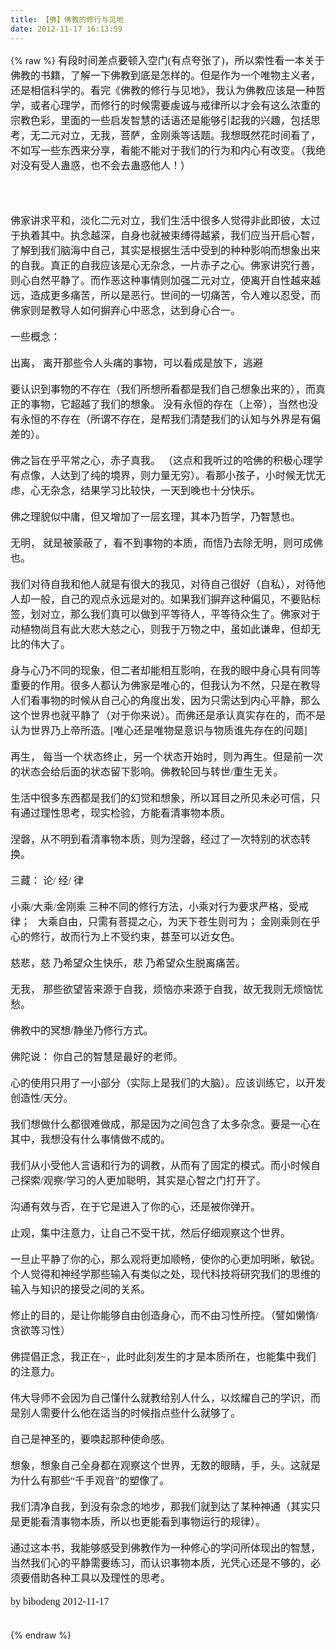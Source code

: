 ```yaml
---
title: 【佛】佛教的修行与见地
date: 2012-11-17 16:13:59
---
```

{% raw %}
<span style="font-family:'AR PL UKai CN';line-height:normal;;font-size:medium;">有段时间差点要顿入空门(有点夸张了)，所以索性看一本关于佛教的书籍，了解一下佛教到底是怎样的。但是作为一个唯物主义者，还是相信科学的。看完《佛教的修行与见地》，我认为佛教应该是一种哲学，或者心理学，而修行的时候需要虔诚与戒律所以才会有这么浓重的宗教色彩，里面的一些启发智慧的话语还是能够引起我的兴趣，包括思考，无二元对立，无我，菩萨，金刚乘等话题。我想既然花时间看了，不如写一些东西来分享，看能不能对于我们的行为和内心有改变。（我绝对没有受人蛊惑，也不会去蛊惑他人！）</span><div style="font-family:'AR PL UKai CN';line-height:normal;font-size:medium;"><span style="font-size:medium;"><br />
</span></div>
<div style="font-family:'AR PL UKai CN';line-height:normal;font-size:medium;"><span style="font-size:medium;"><br />
</span></div>
<div style="font-family:'AR PL UKai CN';line-height:normal;font-size:medium;"><span style="font-size:medium;">佛家讲求平和，淡化二元对立，我们生活中很多人觉得非此即彼，太过于执着其中。执念越深，自身也就被束缚得越紧，我们应当开启心智，了解到我们脑海中自己，其实是根据生活中受到的种种影响而想象出来的自我。真正的自我应该是心无杂念，一片赤子之心。佛家讲究行善，则心自然平静了。而作恶这种事情则加强二元对立，使离开自性越来越远，造成更多痛苦，所以是恶行。世间的一切痛苦，令人难以忍受，而佛家则是教导人如何摒弃心中恶念，达到身心合一。</span></div>
<div style="font-family:'AR PL UKai CN';line-height:normal;font-size:medium;"><span style="font-size:medium;"><br />
</span></div>
<div style="font-family:'AR PL UKai CN';line-height:normal;font-size:medium;"><span style="font-size:medium;">一些概念：</span></div>
<div style="font-family:'AR PL UKai CN';line-height:normal;font-size:medium;"><span style="font-size:medium;"><br />
</span></div>
<div style="font-family:'AR PL UKai CN';line-height:normal;font-size:medium;"><span style="font-size:medium;">出离， 离开那些令人头痛的事物，可以看成是放下，逃避</span></div>
<div style="font-family:'AR PL UKai CN';line-height:normal;font-size:medium;"><span style="font-size:medium;"><br />
</span></div>
<div style="font-family:'AR PL UKai CN';line-height:normal;font-size:medium;"><span style="font-size:medium;">要认识到事物的不存在（我们所想所看都是我们自己想象出来的），而真正的事物，它超越了我们的想象。 没有永恒的存在（上帝），当然也没有永恒的不存在（所谓不存在，是帮我们清楚我们的认知与外界是有偏差的）。</span></div>
<div style="font-family:'AR PL UKai CN';line-height:normal;font-size:medium;"><span style="font-size:medium;"><br />
</span></div>
<div style="font-family:'AR PL UKai CN';line-height:normal;font-size:medium;"><span style="font-size:medium;">佛之旨在乎平常之心，赤子真我。 （这点和我听过的哈佛的积极心理学有点像，人达到了纯的境界，则力量无穷）。看那小孩子，小时候无忧无虑，心无杂念，结果学习比较快，一天到晚也十分快乐。</span></div>
<div style="font-family:'AR PL UKai CN';line-height:normal;font-size:medium;"><span style="font-size:medium;"><br />
</span></div>
<div style="font-family:'AR PL UKai CN';line-height:normal;font-size:medium;"><span style="font-size:medium;">佛之理貌似中庸，但又增加了一层玄理，其本乃哲学，乃智慧也。</span></div>
<div style="font-family:'AR PL UKai CN';line-height:normal;font-size:medium;"><span style="font-size:medium;"><br />
</span></div>
<div style="font-family:'AR PL UKai CN';line-height:normal;font-size:medium;"><span style="font-size:medium;">无明， 就是被蒙蔽了，看不到事物的本质，而悟乃去除无明，则可成佛也。</span></div>
<div style="font-family:'AR PL UKai CN';line-height:normal;font-size:medium;"><span style="font-size:medium;"><br />
</span></div>
<div style="font-family:'AR PL UKai CN';line-height:normal;font-size:medium;"><span style="font-size:medium;">我们对待自我和他人就是有很大的我见，对待自己很好（自私），对待他人却一般，自己的观点永远是对的。如果我们摒弃这种偏见，不要贴标签，划对立，那么我们真可以做到平等待人，平等待众生了。佛家对于动植物尚且有此大悲大慈之心，则我于万物之中，虽如此谦卑，但却无比的伟大了。</span></div>
<div style="font-family:'AR PL UKai CN';line-height:normal;font-size:medium;"><span style="font-size:medium;"><br />
</span></div>
<div style="font-family:'AR PL UKai CN';line-height:normal;font-size:medium;"><span style="font-size:medium;">身与心乃不同的现象，但二者却能相互影响，在我的眼中身心具有同等重要的作用。很多人都认为佛家是唯心的，但我认为不然，只是在教导人们看事物的时候从自己心的角度出发，因为只需达到内心平静，那么这个世界也就平静了（对于你来说）。而佛还是承认真实存在的，而不是认为世界乃上帝所造。[唯心还是唯物是意识与物质谁先存在的问题]</span></div>
<div style="font-family:'AR PL UKai CN';line-height:normal;font-size:medium;"><span style="font-size:medium;"><br />
</span></div>
<div style="font-family:'AR PL UKai CN';line-height:normal;font-size:medium;"><span style="font-size:medium;">再生， 每当一个状态终止，另一个状态开始时，则为再生。但是前一次的状态会给后面的状态留下影响。佛教轮回与转世/重生无关。</span></div>
<div style="font-family:'AR PL UKai CN';line-height:normal;font-size:medium;"><span style="font-size:medium;"><br />
</span></div>
<div style="font-family:'AR PL UKai CN';line-height:normal;font-size:medium;"><span style="font-size:medium;">生活中很多东西都是我们的幻觉和想象，所以耳目之所见未必可信，只有通过理性思考，现实检验，方能看清事物本质。</span></div>
<div style="font-family:'AR PL UKai CN';line-height:normal;font-size:medium;"><span style="font-size:medium;"><br />
</span></div>
<div style="font-family:'AR PL UKai CN';line-height:normal;font-size:medium;"><span style="font-size:medium;">涅磐，从不明到看清事物本质，则为涅磐，经过了一次特别的状态转换。</span></div>
<div style="font-family:'AR PL UKai CN';line-height:normal;font-size:medium;"><span style="font-size:medium;"><br />
</span></div>
<div style="font-family:'AR PL UKai CN';line-height:normal;font-size:medium;"><span style="font-size:medium;">三藏： 论/ 经/ 律&nbsp;</span></div>
<div style="font-family:'AR PL UKai CN';line-height:normal;font-size:medium;"><span style="font-size:medium;"><br />
</span></div>
<div style="font-family:'AR PL UKai CN';line-height:normal;font-size:medium;"><span style="font-size:medium;">小乘/大乘/金刚乘 三种不同的修行方法，小乘对行为要求严格，受戒律； &nbsp; 大乘自由，只需有菩提之心，为天下苍生则可为； 金刚乘则在乎心的修行，故而行为上不受约束，甚至可以近女色。</span></div>
<div style="font-family:'AR PL UKai CN';line-height:normal;font-size:medium;"><span style="font-size:medium;"><br />
</span></div>
<div style="font-family:'AR PL UKai CN';line-height:normal;font-size:medium;"><span style="font-size:medium;">慈悲，慈 乃希望众生快乐，悲 乃希望众生脱离痛苦。</span></div>
<div style="font-family:'AR PL UKai CN';line-height:normal;font-size:medium;"><span style="font-size:medium;"><br />
</span></div>
<div style="font-family:'AR PL UKai CN';line-height:normal;font-size:medium;"><span style="font-size:medium;">无我， 那些欲望皆来源于自我，烦恼亦来源于自我，故无我则无烦恼忧愁。</span></div>
<div style="font-family:'AR PL UKai CN';line-height:normal;font-size:medium;"><span style="font-size:medium;"><br />
</span></div>
<div style="font-family:'AR PL UKai CN';line-height:normal;font-size:medium;"><span style="font-size:medium;">佛教中的冥想/静坐乃修行方式。</span></div>
<div style="font-family:'AR PL UKai CN';line-height:normal;font-size:medium;"><span style="font-size:medium;"><br />
</span></div>
<div style="font-family:'AR PL UKai CN';line-height:normal;font-size:medium;"><span style="font-size:medium;">佛陀说： 你自己的智慧是最好的老师。</span></div>
<div style="font-family:'AR PL UKai CN';line-height:normal;font-size:medium;"><span style="font-size:medium;"><br />
</span></div>
<div style="font-family:'AR PL UKai CN';line-height:normal;font-size:medium;"><span style="font-size:medium;">心的使用只用了一小部分（实际上是我们的大脑）。应该训练它，以开发创造性/天分。</span></div>
<div style="font-family:'AR PL UKai CN';line-height:normal;font-size:medium;"><span style="font-size:medium;"><br />
</span></div>
<div style="font-family:'AR PL UKai CN';line-height:normal;font-size:medium;"><span style="font-size:medium;">我们想做什么都很难做成，那是因为之间包含了太多杂念。要是一心在其中，我想没有什么事情做不成的。</span></div>
<div style="font-family:'AR PL UKai CN';line-height:normal;font-size:medium;"><span style="font-size:medium;"><br />
</span></div>
<div style="font-family:'AR PL UKai CN';line-height:normal;font-size:medium;"><span style="font-size:medium;">我们从小受他人言语和行为的调教，从而有了固定的模式。而小时候自己探索/观察/学习的人更加聪明，其实是心智之门打开了。</span></div>
<div style="font-family:'AR PL UKai CN';line-height:normal;font-size:medium;"><span style="font-size:medium;"><br />
</span></div>
<div style="font-family:'AR PL UKai CN';line-height:normal;font-size:medium;"><span style="font-size:medium;">沟通有效与否，在于它是进入了你的心，还是被你弹开。</span></div>
<div style="font-family:'AR PL UKai CN';line-height:normal;font-size:medium;"><span style="font-size:medium;"><br />
</span></div>
<div style="font-family:'AR PL UKai CN';line-height:normal;font-size:medium;"><span style="font-size:medium;">止观，集中注意力，让自己不受干扰，然后仔细观察这个世界。</span></div>
<div style="font-family:'AR PL UKai CN';line-height:normal;font-size:medium;"><span style="font-size:medium;"><br />
</span></div>
<div style="font-family:'AR PL UKai CN';line-height:normal;font-size:medium;"><span style="font-size:medium;">一旦止平静了你的心，那么观将更加顺畅，使你的心更加明晰，敏锐。个人觉得和神经学那些输入有类似之处，现代科技将研究我们的思维的输入与知识的接受之间的关系。</span></div>
<div style="font-family:'AR PL UKai CN';line-height:normal;font-size:medium;"><span style="font-size:medium;"><br />
</span></div>
<div style="font-family:'AR PL UKai CN';line-height:normal;font-size:medium;"><span style="font-size:medium;">修止的目的，是让你能够自由创造身心，而不由习性所控。（譬如懒惰/贪欲等习性）</span></div>
<div style="font-family:'AR PL UKai CN';line-height:normal;font-size:medium;"><span style="font-size:medium;"><br />
</span></div>
<div style="font-family:'AR PL UKai CN';line-height:normal;font-size:medium;"><span style="font-size:medium;">佛提倡正念，我正在~，此时此刻发生的才是本质所在，也能集中我们的注意力。</span></div>
<div style="font-family:'AR PL UKai CN';line-height:normal;font-size:medium;"><span style="font-size:medium;"><br />
</span></div>
<div style="font-family:'AR PL UKai CN';line-height:normal;font-size:medium;"><span style="font-size:medium;">伟大导师不会因为自己懂什么就教给别人什么，以炫耀自己的学识，而是别人需要什么他在适当的时候指点些什么就够了。</span></div>
<div style="font-family:'AR PL UKai CN';line-height:normal;font-size:medium;"><span style="font-size:medium;"><br />
</span></div>
<div style="font-family:'AR PL UKai CN';line-height:normal;font-size:medium;"><span style="font-size:medium;">自己是神圣的，要唤起那种使命感。</span></div>
<div style="font-family:'AR PL UKai CN';line-height:normal;font-size:medium;"><span style="font-size:medium;"><br />
</span></div>
<div style="font-family:'AR PL UKai CN';line-height:normal;font-size:medium;"><span style="font-size:medium;">想象，想象自己全身都在观察这个世界，无数的眼睛，手，头。这就是为什么有那些“千手观音”的塑像了。</span></div>
<div style="font-family:'AR PL UKai CN';line-height:normal;font-size:medium;"><span style="font-size:medium;"><br />
</span></div>
<div style="font-family:'AR PL UKai CN';line-height:normal;font-size:medium;"><span style="font-size:medium;">我们清净自我，到没有杂念的地步，那我们就到达了某种神通（其实只是更能看清事物本质，所以也更能看到事物运行的规律）。</span></div>
<div style="font-family:'AR PL UKai CN';line-height:normal;font-size:medium;"><span style="font-size:medium;"><br />
</span></div>
<div style="font-family:'AR PL UKai CN';line-height:normal;font-size:medium;"><span style="font-size:medium;">通过这本书，我能够感受到佛教作为一种修心的学问所体现出的智慧，当然我们心的平静需要练习，而认识事物本质，光凭心还是不够的，必须要借助各种工具以及理性的思考。</span></div>
<div style="font-family:'AR PL UKai CN';line-height:normal;font-size:medium;"><span style="font-size:medium;"><br />
</span></div>
<div style="font-family:'AR PL UKai CN';line-height:normal;font-size:medium;"><span style="font-size:medium;">by bibodeng 2012-11-17</span></div>
<div style="font-family:'AR PL UKai CN';line-height:normal;font-size:medium;"><span style="font-size:medium;"><br />
</span></div>
<div style="font-family:'AR PL UKai CN';line-height:normal;font-size:medium;"><span style="font-size:medium;"><br />
</span></div>{% endraw %}
